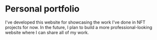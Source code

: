 # Personal portfolio

I've developed this website for showcasing the work I've done in NFT projects for now. In the future, I plan to build a more professional-looking website where I can share all of my work.
